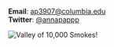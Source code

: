 __Email__: [ap3907@columbia.edu](ap3907@columbia.edu)\
__Twitter__: [@annapappp](https://twitter.com/annapappp)

![Valley of 10,000 Smokes!](/images/smokes.png)